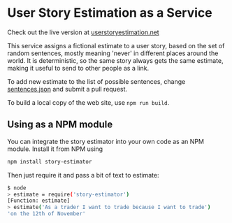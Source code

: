# User Story Estimation as a Service

Check out the live version at [userstoryestimation.net](https://userstoryestimation.net/)

This service assigns a fictional estimate to a user story, based on the set of random sentences, mostly meaning 'never' in different places around the world. It is deterministic, so the same story always gets the same estimate, making it useful to send to other people as a link.

To add new estimate to the list of possible sentences, change [sentences.json](src/sentences.json) and submit a pull request.

To build a local copy of the web site, use `npm run build`.

## Using as a NPM module

You can integrate the story estimator into your own code as an NPM module. Install it from NPM using

```bash
npm install story-estimator
```

Then just require it and pass a bit of text to estimate:

```bash
$ node
> estimate = require('story-estimator')
[Function: estimate]
> estimate('As a trader I want to trade because I want to trade')
'on the 12th of November'
```
